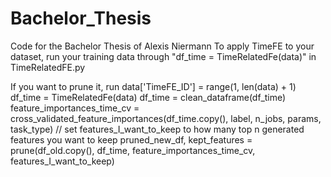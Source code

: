 # Bachelor_Thesis
Code for the Bachelor Thesis of Alexis Niermann
To apply TimeFE to your dataset, run your training data through "df_time = TimeRelatedFe(data)" in TimeRelatedFE.py

If you want to prune it, run 
data['TimeFE_ID'] = range(1, len(data) + 1)
df_time = TimeRelatedFe(data)
df_time = clean_dataframe(df_time)
feature_importances_time_cv = cross_validated_feature_importances(df_time.copy(), label, n_jobs, params, task_type)
// set features_I_want_to_keep to how many top n generated features you want to keep
pruned_new_df, kept_features = prune(df_old.copy(), df_time, feature_importances_time_cv, features_I_want_to_keep)
